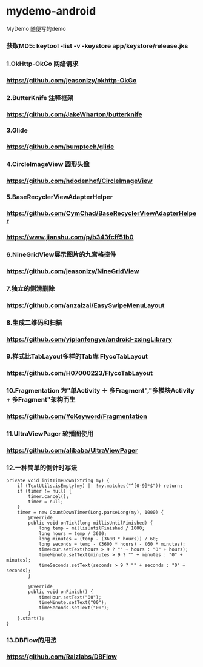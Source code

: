 # mydemo-android
MyDemo 随便写的demo
### 获取MD5: keytool -list -v -keystore app/keystore/release.jks

### 1.OkHttp-OkGo 网络请求
### https://github.com/jeasonlzy/okhttp-OkGo

### 2.ButterKnife 注释框架
### https://github.com/JakeWharton/butterknife

### 3.Glide
### https://github.com/bumptech/glide

### 4.CircleImageView 圆形头像
### https://github.com/hdodenhof/CircleImageView

### 5.BaseRecyclerViewAdapterHelper
### https://github.com/CymChad/BaseRecyclerViewAdapterHelper
### https://www.jianshu.com/p/b343fcff51b0

### 6.NineGridView展示图片的九宫格控件
### https://github.com/jeasonlzy/NineGridView

### 7.独立的侧滑删除
### https://github.com/anzaizai/EasySwipeMenuLayout

### 8.生成二维码和扫描
### https://github.com/yipianfengye/android-zxingLibrary

### 9.样式比TabLayout多样的Tab库 FlycoTabLayout
### https://github.com/H07000223/FlycoTabLayout

### 10.Fragmentation 为"单Activity ＋ 多Fragment","多模块Activity + 多Fragment"架构而生
### https://github.com/YoKeyword/Fragmentation

### 11.UltraViewPager 轮播图使用
### https://github.com/alibaba/UltraViewPager

### 12.一种简单的倒计时写法
    private void initTimeDown(String my) {
        if (TextUtils.isEmpty(my) || !my.matches("^[0-9]*$")) return;
        if (timer != null) {
            timer.cancel();
            timer = null;
        }
        timer = new CountDownTimer(Long.parseLong(my), 1000) {
            @Override
            public void onTick(long millisUntilFinished) {
                long temp = millisUntilFinished / 1000;
                long hours = temp / 3600;
                long minutes = (temp - (3600 * hours)) / 60;
                long seconds = temp - (3600 * hours) - (60 * minutes);
                timeHour.setText(hours > 9 ? "" + hours : "0" + hours);
                timeMinute.setText(minutes > 9 ? "" + minutes : "0" + minutes);
                timeSeconds.setText(seconds > 9 ? "" + seconds : "0" + seconds);
            }

            @Override
            public void onFinish() {
                timeHour.setText("00");
                timeMinute.setText("00");
                timeSeconds.setText("00");
            }
        }.start();
    }

### 13.DBFlow的用法
### https://github.com/Raizlabs/DBFlow


